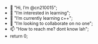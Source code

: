 - 👋 "Hi, I’m @cn210015";
- 👀 "I’m interested in learning";
- 🌱 "I’m currently learning c++";
- 💞️ "I’m looking to collaborate on no one";
- 📫 "How to reach me? dont know lah";
- return 0;
<!---
cn210015/cn210015 is a ✨ special ✨ repository because its `README.md` (this file) appears on your GitHub profile.
You can click the Preview link to take a look at your changes.
--->
